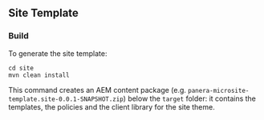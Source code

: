 ## Site Template

### Build

To generate the site template:

```
cd site
mvn clean install
```

This command creates an AEM content package (e.g. `panera-microsite-template.site-0.0.1-SNAPSHOT.zip`) below the `target` folder: it contains the templates, the policies and the client library for the site theme.
